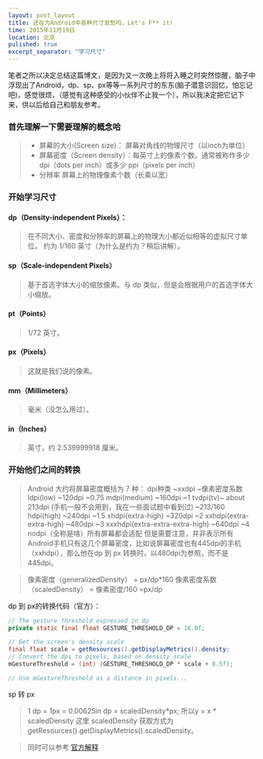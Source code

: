 ```yaml
---
layout: post_layout
title: 还在为Android中各种尺寸发愁吗，Let's F** it!
time: 2015年11月19日
location: 北京
pulished: true
excerpt_separator: "学习尺寸"
---
```


笔者之所以决定总结这篇博文，是因为又一次晚上将将入睡之时突然惊醒，脑子中浮现出了Android，dp、sp、px等等一系列尺寸的东东(脑子潜意识回忆，怕忘记吧)，感觉很烦，（感觉有这种感受的小伙伴不止我一个），所以我决定把它记下来，供以后给自己和朋友参考。

### 首先理解一下需要理解的概念哈
> * 屏幕的大小(Screen size)： 屏幕对角线的物理尺寸（以inch为单位）
> * 屏幕密度（Screen density）：每英寸上的像素个数。通常被称作多少 dpi（dots per inch）或多少 ppi（pixels per inch）
> * 分辨率 屏幕上的物理像素个数（长乘以宽）

### 开始学习尺寸
####  dp（Density-independent Pixels）：

>在不同大小、密度和分辨率的屏幕上的物理大小都近似相等的虚拟尺寸单位。
约为 1/160 英寸（为什么是约为？稍后讲解）。

#### sp（Scale-independent Pixels）

>基于首选字体大小的缩放像素。与 dp 类似，但是会根据用户的首选字体大小缩放。

#### pt（Points）

>1/72 英寸。

#### px（Pixels）

>这就是我们说的像素。

#### mm（Millimeters）

>毫米（没怎么用过）。

#### in（Inches）

>英寸，约 2.539999918 厘米。

### 开始他们之间的转换

>Android 大约将屏幕密度概括为 7 种：
dpi种类 ~xxdpi ~像素密度系数
ldpi(low) ~120dpi ~0.75
mdpi(medium) ~160dpi ~1
tvdpi(tv)~ about 213dpi (手机一般不会用到，我在一些面试题中看到过) ~213/160
hdpi(high) ~240dpi ~1.5
xhdpi(extra-high) ~320dpi ~2
xxhdpi(extra-extra-high) ~480dpi ~3
xxxhdpi(extra-extra-extra-high) ~640dpi ~4
nodpi（全称是啥）所有屏幕都会适配
但是需要注意，并非表示所有Android手机只有这几个屏幕密度，比如说屏幕密度也有445dpi的手机（xxhdpi），那么他在dp 到 px 转换时，以480dpi为参照，而不是445dpi。

>像素密度（generalizedDensity） = px/dp*160
像素密度系数（scaledDensity） = 像素密度/160 =px/dp

dp 到 px的转换代码（官方）：
```java
// The gesture threshold expressed in dp
private static final float GESTURE_THRESHOLD_DP = 16.0f;

// Get the screen's density scale
final float scale = getResources().getDisplayMetrics().density;
// Convert the dps to pixels, based on density scale
mGestureThreshold = (int) (GESTURE_THRESHOLD_DP * scale + 0.5f);

// Use mGestureThreshold as a distance in pixels...
```
sp 转 px

>1 dp = 1px = 0.00625in
dp = scaledDensity*px;
所以y = x * scaledDensity
这里 scaledDensity 获取方式为getResources().getDisplayMetrics().scaledDensity。

>同时可以参考
[官方解释](http://developer.android.com/reference/android/util/DisplayMetrics.html)



    




